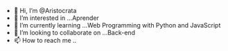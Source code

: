 - 👋 Hi, I’m @Aristocrata 
- 👀 I’m interested in ...Aprender
- 🌱 I’m currently learning ...Web Programming with Python and JavaScript
- 💞️ I’m looking to collaborate on ...Back-end
- 📫 How to reach me ..

<!---
Aristocrata/Aristocrata is a ✨ special ✨ repository because its `README.md` (this file) appears on your GitHub profile.
You can click the Preview link to take a look at your changes.
--->
